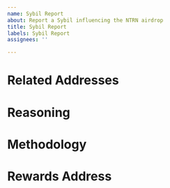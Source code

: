 ```yaml
---
name: Sybil Report
about: Report a Sybil influencing the NTRN airdrop
title: Sybil Report
labels: Sybil Report
assignees: ''

---
```


# Related Addresses

<!--
Provide a list of related addresses that are currently eligible for Neutron’s initial airdrop. Together, these address must have owned more than 1,000,000 staked ATOM at block #12900000 and/or expressed more than 1,000,000 votes on Prop 72. Reports will be evaluated on a first-come, first-serve basis.
The eligible address list can be found here: `INSERT ELIGIBLE ADDRESS LIST` 
Example:
```
cosmos000000000000000000000000000000000001
cosmos000000000000000000000000000000000002
cosmos000000000000000000000000000000000003
cosmos000000000000000000000000000000000004
```
-->

# Reasoning

<!--
Describe how the addresses are related with as much detail as possible.
Example:
```
```
-->

# Methodology

<!--
Explain the method used to discover the addresses and provide proof that they are all related and likely operated by a single individual/entity with a high degree of probability. Self-reports can simply link to txs that include "NTRN Self-Report" as a memo from each self-reported account.
The methodology should be easy to verify or the report will not be considered. Please, also include links to any additional materials you’d like to provide like a github repo containing the script used to uncover the reported addresses.
Example:
```
The reported addresses were discovered by building a dataset of addresses on 5 Cosmos chains and their interactions. An algorithm was used to identify repeating patterns in the order of those interactions and form clusters. Clusters were selected based on the number of interactions and proximity in transfer amounts, then checked against the list of eligible addresses.
Address interaction pattern analyzer:
https://github.com/my-interaction-analyzer
```
-->

# Rewards Address

<!--
Please provide Cosmos Hub address to receive any rewards earned from this submission.
Example:
```
cosmos000000000000000000000000000000000001
```
-->
